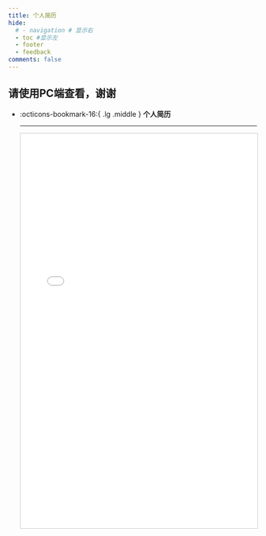 ```yaml
---
title: 个人简历
hide:
  # - navigation # 显示右
  - toc #显示左
  - footer
  - feedback
comments: false
---
```

<!-- <div class="grid cards" markdown>

-   :octicons-bookmark-16:{ .lg .middle } __个人简历__

    ---

    - [个人简历](https://lightpdf.cn/docs/1cpgobc){target=“_blank”}

</div> -->

请使用PC端查看，谢谢
---

<div class="grid cards" markdown>

-   :octicons-bookmark-16:{ .lg .middle } __个人简历__

    ---

    <iframe src="../个人简历2.pdf" width="100%" height="800px" style="border: 1px solid #ccc; overflow: auto;">
    </iframe>
    

</div>
